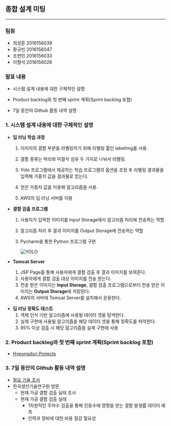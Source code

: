 ## 종합 설계 미팅

***

### **팀원**

- 최성훈 2016156039
- 황규빈 2016156047
- 조현민 2016156033
- 이형석 2016156026



### **발표 내용**

- 시스템 설계 내용에 대한 구체적인 설명

- Product backlog와 첫 번째 sprint 계획(Sprint backlog 포함)

- 7일 동안의 Github 활동 내역 설명 

  



### 1. 시스템 설계 내용에 대한 구체적인 설명

- **딥 러닝 학습 과정**

  1. 이미지의 결함 부분을 라벨링하기 위해 라벨링 툴인 labelImg를 사용. 

  2. 결함 종류는 박리와 미절삭 섬유 두 가지로 나눠서 라벨링. 

  3. Yolo 프로그램에서 제공하는 학습 프로그램의 옵션을 조정 후 라벨링 결과물을 <br>입력해 가중치 값을 결과물로 얻는다. 

  4. 얻은 가중치 값을 이용해 알고리즘을 사용.

  5. AWS의 딥 러닝 서버를 이용

     

- **결함 검출 프로그램**

  1. 사용자가 입력한 이미지를 Input Storage에서 알고리즘 처리에 전송하는 역할

  2. 알고리즘 처리 후 결과 이미지를 Output Storage에 전송하는 역할

  3. Pycharm을 통한 Python 프로그램 구현

     ![YOLO](https://user-images.githubusercontent.com/55940552/104846240-dd331180-591c-11eb-9c7c-bb17b0498335.png)

     

- **Tomcat Server**

  	1. JSP Page를 통해 사용자에게 결함 검출 후 결과 이미지를 보여준다.
  	2. 사용자에게 결함 검출 대상 이미지를 전송 받는다.
  	3. 전송 받은 이미지는 **Input Storage**, 결함 검출 프로그램으로부터 전송 받은 이미지는 **Output Storage**에 저장된다.
  	4. AWS의 서버에 Tomcat Server를 설치해서 운용한다.



* **딥 러닝 정확도 테스트**
  	1. 객체 인식 기반 알고리즘에 사용될 데이터 셋을 탐색한다.
   	2. 실제 구현에 사용될 알고리즘을 해당 데이터 셋을 통해 정확도를 파악한다.
   	3. 95% 이상 검출 시 해당 알고리즘을 실제 구현에 사용 

   

### 2. Product backlog와 첫 번째 sprint 계획(Sprint backlog 포함)

* [Hyeongdori Projects](https://github.com/kpuce2021/Hyeongdori/projects/1)




### 3. 7일 동안의 Github 활동 내역 설명 

* [필요 기술 조사](https://github.com/kpuce2021/Hyeongdori/tree/LHS)
* 한국생산기술연구원 방문
  * 현재 가공 결함 검출 실태 조사
  * 현재 가공 결함 검출 실태
    * 1차원적인 주파수 검출을 통해 진동수에 영향을 받는 결함 발생률 데이터 예측
    * 인력과 장비에 대한 비용 절감 필요성

